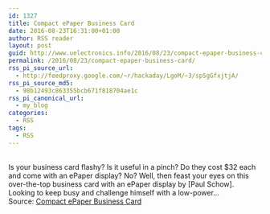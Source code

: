 ```yaml
---
id: 1327
title: Compact ePaper Business Card
date: 2016-08-23T16:31:00+01:00
author: RSS reader
layout: post
guid: http://www.uelectronics.info/2016/08/23/compact-epaper-business-card/
permalink: /2016/08/23/compact-epaper-business-card/
rss_pi_source_url:
  - http://feedproxy.google.com/~r/hackaday/LgoM/~3/spSgGfxjtjA/
rss_pi_source_md5:
  - 98b12493c863355bcb671f818704ae1c
rss_pi_canonical_url:
  - my_blog
categories:
  - RSS
tags:
  - RSS
---
```

&#013;  
Is your business card flashy? Is it useful in a pinch? Do they cost $32 each and come with an ePaper display? No? Well, then feast your eyes on this over-the-top business card with an ePaper display by [Paul Schow]. Looking to keep busy and challenge himself with a low-power…&#013;  
Source: <a href="http://feedproxy.google.com/~r/hackaday/LgoM/~3/spSgGfxjtjA/" target="_blank">Compact ePaper Business Card</a>